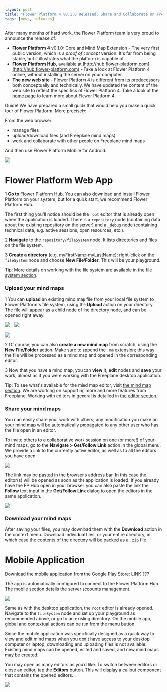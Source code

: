 ```yaml
---
layout: post
title: "Flower Platform 4 v0.1.0 Released. Share and Collaborate on Freeplane Mind Maps. From web and mobile"
tags: [news, releases]
---
```


After many months of hard work, the Flower Platform team is very proud to announce the release of:

* **Flower Platform 4** v0.1.0: Core and Mind Map Extension - The very first public version, which is a *proof of concept* version. It's far from being stable, but it illustrates what the platform is capable of.
* **Flower Platform Hub**, available at [http://hub.flower-platform.com](http://hub.flower-platform.com) - Take a look at Flower Platform 4 online, without installing the server on your computer.
* **The new web site** - Flower Platform 4 is different from its predecessors both conceptually and technically. We have updated the content of the web site to reflect the specifics of Flower Platform 4. Take a look at the [home page](/) to learn more about Flower Platform 4.

<span class="label label-primary">Guide!</span> We have prepared a small guide that would help you make a quick tour of Flower Platform. More precisely:

From the web browser:

* manage files
* upload/download files (and Freeplane mind maps)
* work and collaborate with other people on Freeplane mind maps

And then use Flower Platform Mobile for Android.

<!-- more -->

<img class="img-thumbnail center-block pull-right" src="/blog-img/2014-05-15/flow-main.png"/>

<div markdown="1" class="clearfix">

# Flower Platform Web App

<span class="badge">1</span> **Go to** <a href="http://hub.flower-platform.com/" target="_blank">Flower Platform Hub</a>. You can also [download and install](/download.html) Flower Platform on your system, but for a quick start, we recommend Flower Platform Hub.

The first thing you'll notice should be the ``root`` editor that is already open when the application is loaded. There is a ``repository`` node (containing data about the existing repository on the server) and a ``_debug`` node (containing technical data, e.g. active sessions, open resources, etc.).

<span class="badge">2</span> **Navigate** to the ``repository/fileSystem`` node. It lists directories and files on the file system.

<span class="badge">3</span> **Create a directory** (e.g. myFirstName-myLastName): right-click on the ``fileSystem`` node and choose **New File/Folder**. This will be your playground.

<span class="label label-success">Tip:</span> More details on working with the file system are available in [the file system section](/concepts/core/#FileSystem).

### Upload your mind maps

<span class="badge">1</span> You can **upload** an existing mind map file from your local file system to Flower Platform's file system, using the **Upload** action on your directory. The file will appear as a child node of the directory node, and can be opened right away.

<p class="text-center">
<img class="img-thumbnail" src="/blog-img/2014-05-15/flow-upload1.png"/>
<img class="img-thumbnail" src="/blog-img/2014-05-15/flow-upload2.png"  hspace="10"/>
</p>

<img class="img-thumbnail center-block" src="/blog-img/2014-05-15/flow-upload3.png"/>

<span class="badge">2</span> Of course, you can also **create a new mind map** from scratch, using the **New File/Folder** action. Make sure to append the ``.mm`` extension; this way the file will be processed as a mind map and opened in the corresponding editor.

<span class="badge">3</span> Now that you have a mind map, you can **view** it, **edit** nodes and **save** your work, almost as if you were working with the Freeplane desktop application.

<span class="label label-success">Tip:</span> To see what's available for the mind map editor, visit [the mind map section](/concepts/mind-map). We are working on supporting more and more features from Freeplane. Working with editors in general is detailed in [the editor section](/concepts/core/#Editor).
</div>

### Share your mind maps

You can easily share your work with others; any modification you make on your mind map will be automatically propagated to any other user who has the file open in an editor.

To invite others to a collaborative work session on one (or more!) of your mind maps, go to the **Navigate > Get/Follow Link** action in the global menu. We provide a link to the currently active editor, as well as to all the editors you have open.

<img class="img-thumbnail center-block" src="/blog-img/2014-05-15/flow-link.png"/>

The link may be pasted in the browser's address bar. In this case the editor(s) will be opened as soon as the application is loaded. If you already have the FP Hub open in your browser, you can also paste the link the **Follow** text input in the **Get/Follow Link** dialog to open the editors in the same application.

<a href="flow-collab-big.png">
<img class="img-thumbnail center-block" src="/blog-img/2014-05-15/flow-collab-small.png"/>
</a>

### Download your mind maps

After saving your files, you may download them with the **Download** action in the context menu. Download individual files, or your entire directory, in which case the contents of the directory will be packed as a ``.zip`` file.

# Mobile Application

Download the mobile application from the Google Play Store: LINK ???

The app is automatically configured to connect to the Flower Platform Hub. [The mobile section](/concepts/mobile/#ServerAccountsscreen) details the server accounts management.

<img class="img-thumbnail center-block" src="/blog-img/2014-05-15/flow-mobile-config.png"/>

Same as with the desktop application, the ``root`` editor is already opened. Navigate to the ``fileSystem`` node and set up your playground as recommended above, or go to an existing directory. On the mobile app, global and contextual actions can be run from the menu button.

Since the mobile application was specifically designed as a quick way to view and edit mind maps when you don't have access to your desktop computer or laptop, downloading and uploading files is not available. Existing mind maps can be opened, edited and saved, and new mind maps may be created.

You may open as many editors as you'd like. To switch between editors or close an editor, tap the **Editors** button. This will display a callout component that contains the opened editors.

<img class="img-thumbnail center-block" src="/blog-img/2014-05-15/flow-mobile.png"/>

</div>